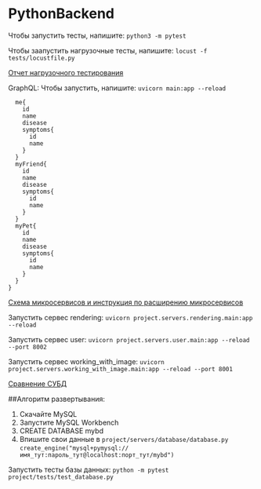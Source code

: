 # PythonBackend

Чтобы запустить тесты, напишите: `python3 -m pytest`

Чтобы заапустить нагрузочные тесты, напишите: `locust -f tests/locustfile.py`

[Отчет нагрузочного тестирования](Отчет%20нагрузочного%20тестирования.pages)

GraphQL:
Чтобы запустить, напишите: `uvicorn main:app --reload`

```{
  me{
    id
    name
    disease
    symptoms{
      id
      name
    }
  }
  myFriend{
    id
    name
    disease
    symptoms{
      id
      name
    }
  }
  myPet{
    id
    name
    disease
    symptoms{
      id
      name
    }
  }
}
```
[Схема микросервисов и инструкция по расширению микросервисов](Diagram.drawio.png)

Запустить сервес rendering: `uvicorn project.servers.rendering.main:app --reload`

Запустить сервес user: `uvicorn project.servers.user.main:app --reload --port 8002`

Запустить сервес working_with_image: `uvicorn project.servers.working_with_image.main:app --reload --port 8001`

[Сравнение СУБД](СравнениеСУБД.pages)

##Алгоритм развертывания: 

1. Скачайте MySQL
2. Запустите MySQL Workbench 
3. CREATE DATABASE mybd
4. Впишите свои данные в `project/servers/database/database.py`
`create_engine("mysql+pymysql://имя_тут:пароль_тут@localhost:порт_тут/mybd")`
   
Запустить тесты базы данных:
`python -m pytest project/tests/test_database.py`